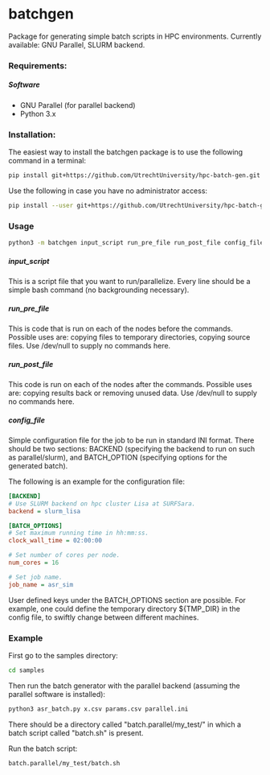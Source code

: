 # batchgen
Package for generating simple batch scripts in HPC environments. Currently available: GNU Parallel, SLURM backend.

### Requirements:

##### Software

- GNU Parallel (for parallel backend)
- Python 3.x

### Installation:

The easiest way to install the batchgen package is to use the following command in a terminal:

``` bash
pip install git+https://github.com/UtrechtUniversity/hpc-batch-gen.git
```

Use the following in case you have no administrator access:

``` bash
pip install --user git+https://github.com/UtrechtUniversity/hpc-batch-gen.git
```

### Usage
```bash
python3 -m batchgen input_script run_pre_file run_post_file config_file
```

##### input_script
This is a script file that you want to run/parallelize. Every line should be a simple bash command (no backgrounding necessary).

##### run\_pre\_file
This is code that is run on each of the nodes before the commands. Possible uses are: copying files to temporary directories, copying source files. Use /dev/null to supply no commands here.

##### run\_post\_file
This code is run on each of the nodes after the commands. Possible uses are: copying results back or removing unused data. Use /dev/null to supply no commands here.

##### config\_file
Simple configuration file for the job to be run in standard INI format. There should be two sections: BACKEND (specifying the backend to run on such as parallel/slurm), and BATCH_OPTION (specifying options for the generated batch).

The following is an example for the configuration file:

```ini
[BACKEND]
# Use SLURM backend on hpc cluster Lisa at SURFSara.
backend = slurm_lisa

[BATCH_OPTIONS]
# Set maximum running time in hh:mm:ss.
clock_wall_time = 02:00:00

# Set number of cores per node.
num_cores = 16

# Set job name.
job_name = asr_sim
```

User defined keys under the BATCH\_OPTIONS section are possible. For example, one could define the temporary directory ${TMP_DIR} in the config file, to swiftly change between different machines.

### Example

First go to the samples directory:

```bash
cd samples
```

Then run the batch generator with the parallel backend (assuming the parallel software is installed):

```bash
python3 asr_batch.py x.csv params.csv parallel.ini
```

There should be a directory called "batch.parallel/my\_test/" in which a batch script called "batch.sh" is present.

Run the batch script:

```bash
batch.parallel/my_test/batch.sh
```


